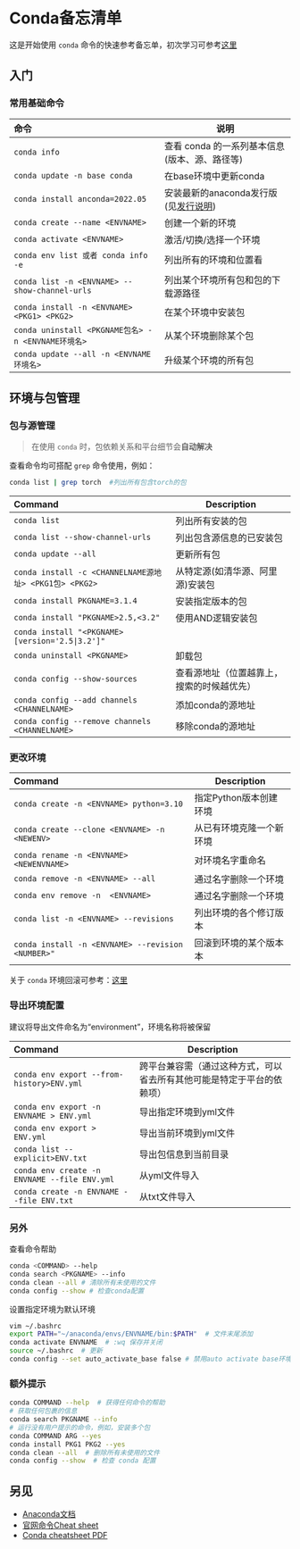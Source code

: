 
<!-- 
Source: https://github.com/jaywcjlove/reference/blob/main/docs/conda.md
Retrieved on: 2025-07-04
-->

Conda备忘清单
===

这是开始使用 `conda` 命令的快速参考备忘单，初次学习可参考[这里](https://anaconda.org.cn/anaconda/user-guide/getting-started/#open-nav-win)

入门
-----
<!--rehype:body-class=cols-1-->

### 常用基础命令

命令 | 说明
:-- | --
`conda info` | 查看 conda 的一系列基本信息(版本、源、路径等)
`conda update -n base conda` | 在base环境中更新conda
`conda install anconda=2022.05` | 安装最新的anaconda发行版(见[发行说明](https://docs.anaconda.com/navigator/release-notes/?utm_source=cheatsheet))
`conda create --name <ENVNAME>` | 创建一个新的环境
`conda activate <ENVNAME>` | 激活/切换/选择一个环境
`conda env list 或者 conda info -e`           | 列出所有的环境和位置看
`conda list -n <ENVNAME> --show-channel-urls`           | 列出某个环境所有包和包的下载源路径
`conda install -n <ENVNAME> <PKG1> <PKG2>`        | 在某个环境中安装包
`conda uninstall <PKGNAME包名> -n <ENVNAME环境名>`             | 从某个环境删除某个包
`conda update --all -n <ENVNAME环境名>`           | 升级某个环境的所有包
<!--rehype:className=show-header-->

环境与包管理
-----

### 包与源管理
<!--rehype:wrap-class=col-span-2-->

> 在使用 `conda` 时，包依赖关系和平台细节会**自动解决**

查看命令均可搭配 `grep` 命令使用，例如：

```bash
conda list | grep torch  #列出所有包含torch的包
```

Command | Description
:-- | --
`conda list`                         | 列出所有安装的包
`conda list --show-channel-urls`        |列出包含源信息的已安装包
`conda update --all`                      |  更新所有包
`conda install -c <CHANNELNAME源地址> <PKG1包> <PKG2>`   | 从特定源(如清华源、阿里源)安装包
`conda install PKGNAME=3.1.4` | 安装指定版本的包
`conda install "PKGNAME>2.5,<3.2"`           |  使用AND逻辑安装包
`conda install "<PKGNAME> [version='2.5\|3.2']"`       |
`conda uninstall <PKGNAME>`        | 卸载包
`conda config --show-sources` | 查看源地址（位置越靠上，搜索的时候越优先）
`conda config --add channels <CHANNELNAME>`             | 添加conda的源地址
`conda config --remove channels <CHANNELNAME>`|           移除conda的源地址

### 更改环境

Command | Description
:-- | --
`conda create -n <ENVNAME> python=3.10` | 指定Python版本创建环境
`conda create --clone <ENVNAME> -n <NEWENV>` | 从已有环境克隆一个新环境
`conda rename -n <ENVNAME> <NEWENVNAME>` |  对环境名字重命名
`conda remove -n <ENVNAME> --all`   | 通过名字删除一个环境
`conda env remove -n  <ENVNAME>`   | 通过名字删除一个环境
`conda list -n <ENVNAME> --revisions` |  列出环境的各个修订版本
`conda install -n <ENVNAME> --revision <NUMBER>"`    | 回滚到环境的某个版本本
<!--rehype:className=style-list-arrow-->

关于 `conda` 环境回滚可参考：[这里](https://www.pybloggers.com/2016/06/conda-revisions-letting-you-rollback-to-a-previous-version-of-your-environment/)

### 导出环境配置
<!--rehype:wrap-class=col-span-2 row-span-2-->

建议将导出文件命名为“environment”，环境名称将被保留

Command | Description
:-- | --
`conda env export --from-history>ENV.yml`       | 跨平台兼容需（通过这种方式，可以省去所有其他可能是特定于平台的依赖项）
`conda env export -n ENVNAME > ENV.yml`        | 导出指定环境到yml文件
`conda env export > ENV.yml`                      |  导出当前环境到yml文件
`conda list --explicit>ENV.txt`   | 导出包信息到当前目录
`conda env create -n ENVNAME --file ENV.yml`       | 从yml文件导入
`conda create -n ENVNAME --file ENV.txt`        | 从txt文件导入
<!--rehype:className=style-list-arrow-->

### 另外

查看命令帮助

```bash
conda <COMMAND> --help
conda search <PKGNAME> --info
conda clean --all # 清除所有未使用的文件
conda config --show # 检查conda配置
```

设置指定环境为默认环境

```bash
vim ~/.bashrc
export PATH="~/anaconda/envs/ENVNAME/bin:$PATH"  # 文件末尾添加
conda activate ENVNAME  # :wq 保存并关闭
source ~/.bashrc  # 更新
conda config --set auto_activate_base false # 禁用auto activate base环境
```

### 额外提示

```bash
conda COMMAND --help  # 获得任何命令的帮助
# 获取任何包裹的信息
conda search PKGNAME --info
# 运行没有用户提示的命令，例如，安装多个包
conda COMMAND ARG --yes
conda install PKG1 PKG2 --yes 
conda clean --all  # 删除所有未使用的文件
conda config --show  # 检查 conda 配置
```

另见
----

- [Anaconda文档](https://anaconda.org.cn/)
- [官网命令Cheat sheet](https://conda.io/projects/conda/en/latest/user-guide/cheatsheet.html)
- [Conda cheatsheet PDF](https://conda.io/projects/conda/en/latest/_downloads/843d9e0198f2a193a3484886fa28163c/conda-cheatsheet.pdf)
